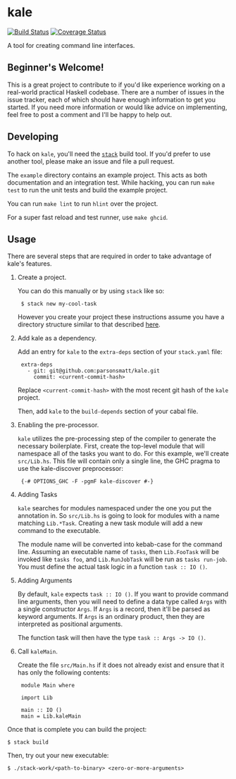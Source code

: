 # kale

[![Build Status](https://travis-ci.org/parsonsmatt/kale.svg?branch=master)](https://travis-ci.org/parsonsmatt/kale)
[![Coverage Status](https://coveralls.io/repos/github/parsonsmatt/kale/badge.svg?branch=master)](https://coveralls.io/github/parsonsmatt/kale?branch=master)

A tool for creating command line interfaces.

## Beginner's Welcome!

This is a great project to contribute to if you'd like experience working on a real-world practical Haskell codebase.
There are a number of issues in the issue tracker, each of which should have enough information to get you started.
If you need more information or would like advice on implementing, feel free to post a comment and I'll be happy to help out.

## Developing

To hack on `kale`, you'll need the [`stack`](https://docs.haskellstack.org/en/stable/README/) build tool.
If you'd prefer to use another tool, please make an issue and file a pull request.

The `example` directory contains an example project.
This acts as both documentation and an integration test.
While hacking, you can run `make test` to run the unit tests and build the example project.

You can run `make lint` to run `hlint` over the project.

For a super fast reload and test runner, use `make ghcid`.

## Usage

There are several steps that are required in order to take advantage of kale's features.

1. Create a project.

    You can do this manually or by using `stack` like so:

        $ stack new my-cool-task

    However you create your project these instructions assume you have a directory
    structure similar to that described
    [here](https://wiki.haskell.org/Structure_of_a_Haskell_project#Directory_Structure).

2. Add kale as a dependency.

    Add an entry for `kale` to the `extra-deps` section of your `stack.yaml`
    file:

	    extra-deps
          - git: git@github.com:parsonsmatt/kale.git
            commit: <current-commit-hash>

    Replace `<current-commit-hash>` with the most recent git hash of the `kale`
    project.

	Then, add `kale` to the `build-depends` section of your cabal file.

3. Enabling the pre-processor.

    `kale` utilizes the pre-processing step of the compiler to generate the
    necessary boilerplate. First, create the top-level module that will
    namespace all of the tasks you want to do. For this example, we'll create
    `src/Lib.hs`. This file will contain only a single line, the GHC pragma to
    use the kale-discover preprocessor:

	    {-# OPTIONS_GHC -F -pgmF kale-discover #-}

4. Adding Tasks

    `kale` searches for modules namespaced under the one you put the annotation
    in. So `src/Lib.hs` is going to look for modules with a name matching
    `Lib.*Task`. Creating a new task module will add a new command to the
    executable.

	The module name will be converted into kebab-case for the command
    line. Assuming an executable name of `tasks`, then `Lib.FooTask` will be
    invoked like `tasks foo`, and `Lib.RunJobTask` will be run as `tasks
    run-job`. You must define the actual task logic in a function `task :: IO
    ()`.

5. Adding Arguments

    By default, `kale` expects `task :: IO ()`. If you want to provide command
    line arguments, then you will need to define a data type called `Args` with
    a single constructor `Args`. If `Args` is a record, then it'll be parsed as
    keyword arguments. If `Args` is an ordinary product, then they are
    interpreted as positional arguments.

    The function task will then have the type `task :: Args -> IO ()`.

6. Call `kaleMain`.

    Create the file `src/Main.hs` if it does not already exist and ensure that
    it has only the following contents:

	    module Main where

        import Lib

        main :: IO ()
        main = Lib.kaleMain

Once that is complete you can build the project:

    $ stack build

Then, try out your new executable:

    $ ./stack-work/<path-to-binary> <zero-or-more-arguments>
